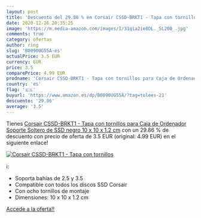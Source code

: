 ```yaml
---
layout: post
title: 'Descuento del 29.86 % en Corsair CSSD-BRKT1 - Tapa con tornillos '
date: 2020-12-26 20:35:25
image: 'https://m.media-amazon.com/images/I/31qia2ie8DL._SL200_.jpg'
comments: true
category: ofertas
author: ring
slug: 'B0090UG55A-es'
actualPrice: 3.5 EUR
currency: EUR
price: 3.5
comparePrice: 4.99 EUR
prodname: 'Corsair CSSD-BRKT1 - Tapa con tornillos para Caja de Ordenador  Soporte Soltero de SSD  negro  10 x 10 x 1.2 cm'
country: 'es'
flag: '🇪🇸'
buyurl: 'https://www.amazon.es/dp/B0090UG55A/?tag=tolees-21'
descuento: '29.86'
average: '3.5'
---
```


Tienes [Corsair CSSD-BRKT1 - Tapa con tornillos para Caja de Ordenador  Soporte Soltero de SSD  negro  10 x 10 x 1.2 cm](https://www.amazon.es/dp/B0090UG55A/?tag=tolees-21) con un 29.86 % de descuento con precio de oferta de 3.5 EUR (original: 4.99 EUR) en el siguiente enlace!

[![Corsair CSSD-BRKT1 - Tapa con tornillos ](https://m.media-amazon.com/images/I/31qia2ie8DL._SL200_.jpg)](https://www.amazon.es/dp/B0090UG55A/?tag=tolees-21)

ℹ️:

- Soporta bahías de 2.5 y 3.5
- Compatible con todos los discos SSD Corsair
- Con ocho tornillos de montaje
- Dimensiones: 10 x 10 x 1.2 cm

[Accede a la oferta!!](https://www.amazon.es/dp/B0090UG55A/?tag=tolees-21)
